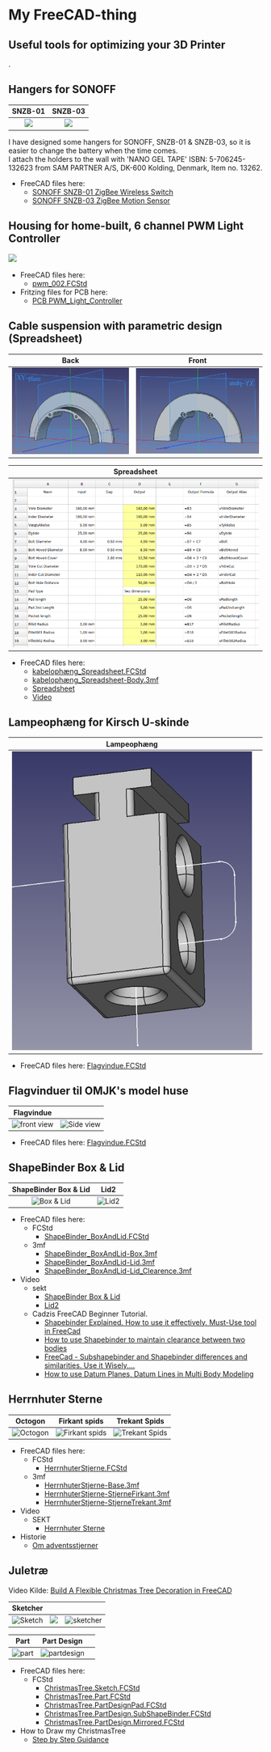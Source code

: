 # My FreeCAD-thing

## Useful tools for optimizing your 3D Printer

. 

## Hangers for SONOFF

|SNZB-01|SNZB-03|
|:---:|:---:|
|![](./SNZB-01/Images/Skærmbillede%20fra%202023-10-31%2019-50-20.png)|![](./SNZB-03/Images/Skærmbillede%20fra%202023-10-31%2019-51-42.png)|

I have designed some hangers for SONOFF, SNZB-01 & SNZB-03, so it is easier to change the battery when the time comes.  
I attach the holders to the wall with 'NANO GEL TAPE' ISBN: 5-706245-132623 from SAM PARTNER A/S, DK-600 Kolding, Denmark, Item no. 13262.

* FreeCAD files here:
  * [SONOFF SNZB-01 ZigBee Wireless Switch](./SNZB-01/)
  * [SONOFF SNZB-03 ZigBee Motion Sensor](./SNZB-03/)

## Housing for home-built, 6 channel PWM Light Controller

![](./PWM_Light_Controller/Images/Skærmbillede%20fra%202022-10-19%2022-08-58.png)

* FreeCAD files here:
  * [pwm_002.FCStd](./PWM_Light_Controller/pwm_002.FCStd)
* Fritzing files for PCB here:
  * [PCB PWM_Light_Controller](https://github.com/sekt1953/Fritzing/tree/main/My_PCB/PWM_Light_Controller/)

## Cable suspension with parametric design (Spreadsheet)

|Back|Front|
|:---:|:---:|
|![Back](./Kabelophæng/Images/Skærmbillede%20fra%202023-11-26%2013-38-42.png)|![Front](./Kabelophæng/Images/Skærmbillede%20fra%202023-11-26%2013-39-10.png)|

|Spreadsheet|
|:---:|
|![sheet](./Kabelophæng/Images/Skærmbillede%20fra%202023-11-26%2015-26-19.png)

* FreeCAD files here:
  * [kabelophæng_Spreadsheet.FCStd](./Kabelophæng/kabelophæng_Spreadsheet_002.FCStd)
  * [kabelophæng_Spreadsheet-Body.3mf](./Kabelophæng/kabelophæng_Spreadsheet_002-Body.3mf)
  * [Spreadsheet](./Kabelophæng/kabelophæng_Spreadsheet_002.csv)
  * [Video](https://drive.google.com/drive/folders/1B0Qy-atrx_PQ4rntr0w2ogZp1AQuEfq7)

## Lampeophæng for Kirsch U-skinde

|Lampeophæng||
|:---:|:---:|
|![view](./Lampeophæng/Images/Skærmbillede%20fra%202023-11-27%2015-15-26.png)||

* FreeCAD files here: [Flagvindue.FCStd](./Lampeophæng/Lampeophaeng.FCStd)


## Flagvinduer til OMJK's model huse

|Flagvindue||
|:---:|:---:|
|![front view](./Flagvindue/Images/Skærmbillede%20fra%202023-11-08%2015-09-18.png)|![Side view](./Flagvindue/Images/Skærmbillede%20fra%202023-11-08%2015-13-45.png)|

* FreeCAD files here: [Flagvindue.FCStd](./Flagvindue/Flagvindue.FCStd)

## ShapeBinder Box & Lid

|ShapeBinder Box & Lid|Lid2|
|:---:|:---:|
|![Box & Lid](./ShapeBinder/Images/Skærmbillede%20fra%202023-12-03%2016-08-32.png)|![Lid2](./ShapeBinder/Images/Skærmbillede%20fra%202023-12-03%2017-34-11.png)|

* FreeCAD files here:
  * FCStd
    * [ShapeBinder_BoxAndLid.FCStd](./ShapeBinder/ShapeBinder_BoxAndLid.FCStd)
  * 3mf
    * [ShapeBinder_BoxAndLid-Box.3mf](./ShapeBinder/ShapeBinder_BoxAndLid-Box.3mf)
    * [ShapeBinder_BoxAndLid-Lid.3mf](./ShapeBinder/ShapeBinder_BoxAndLid-Lid.3mf)
    * [ShapeBinder_BoxAndLid-Lid_Clearence.3mf](./ShapeBinder/ShapeBinder_BoxAndLid-Lid_Clearence.3mf)
* Video
  * sekt
    * [ShapeBinder Box & Lid](https://drive.google.com/file/d/1IJ5xImBLSEjFY-bU8gOTEWTWBXVP2fwC/view?usp=drive_link)
    * [Lid2](https://drive.google.com/file/d/1rb-1IxWUfPNLqG8V89-fgO67qp4H94P-/view?usp=drive_link)
  * Cadzis FreeCAD Beginner Tutorial.
    * [Shapebinder Explained. How to use it effectively. Must-Use tool in FreeCad](https://youtu.be/pDUWuVG13rI)
    * [How to use Shapebinder to maintain clearance between two bodies](https://youtu.be/ZIAvb7o4Z80)
    * [FreeCad - Subshapebinder and Shapebinder differences and similarities. Use it Wisely....](https://youtu.be/0YVSNauW_Ro)
    * [How to use Datum Planes, Datum Lines in Multi Body Modeling](https://youtu.be/XOkPpmZc7es)

## Herrnhuter Sterne

|Octogon|Firkant spids|Trekant Spids|
|:---:|:---:|:---:|
|![Octogon](./HerrnhuterStjerne/Images/Skærmbillede%20fra%202023-12-04%2020-44-48.png)|![Firkant spids](./HerrnhuterStjerne/Images/Skærmbillede%20fra%202023-12-04%2020-56-02.png)|![Trekant Spids](./HerrnhuterStjerne/Images/Skærmbillede%20fra%202023-12-04%2020-55-43.png)|

* FreeCAD files here:
  * FCStd
    * [HerrnhuterStjerne.FCStd](./HerrnhuterStjerne/HerrnhuterStjerne.FCStd)
  * 3mf
    * [HerrnhuterStjerne-Base.3mf](./HerrnhuterStjerne/HerrnhuterStjerne-Base.3mf)
    * [HerrnhuterStjerne-StjerneFirkant.3mf](./HerrnhuterStjerne/HerrnhuterStjerne-StjerneFirkant.3mf)
    * [HerrnhuterStjerne-StjerneTrekant.3mf](./HerrnhuterStjerne/HerrnhuterStjerne-StjerneTrekant.3mf)
* Video
  * SEKT
    * [Herrnhuter Sterne](https://drive.google.com/file/d/11t6i5ICQ9I6pCZdTFd_NrP_ysMxAaNRn/view?usp=drive_link)
* Historie
  * [Om adventsstjerner](https://adventsstjerner.dk/om-adventsstjerner/)

## Juletræ

Video Kilde: [Build A Flexible Christmas Tree Decoration in FreeCAD](https://youtu.be/QQ1Ci-dyqz0)

|Sketcher|||
|:---:|:---:|:---:|
|![Sketch](./ChristmasTree/Images/Skærmbillede%20fra%202023-12-15%2021-07-07.png)|![](./ChristmasTree/Images/Skærmbillede%20fra%202023-12-15%2023-43-47.png) |![sketcher](./ChristmasTree/Images/Skærmbillede%20fra%202023-12-15%2021-01-40.png)|

|Part|Part Design||
|:---:|:---:|:---:|
![part](./ChristmasTree/Images/Skærmbillede%20fra%202023-12-15%2022-36-46.png)|![partdesign](./ChristmasTree/Images/Skærmbillede%20fra%202023-12-15%2022-45-26.png)


* FreeCAD files here:
  * FCStd
    * [ChristmasTree.Sketch.FCStd](./ChristmasTree/ChristmasTree.Sketch.FCStd)
    * [ChristmasTree.Part.FCStd](./ChristmasTree/ChristmasTree.Part.FCStd)
    * [ChristmasTree.PartDesignPad.FCStd](./ChristmasTree/ChristmasTree.PartDesign.Pad.FCStd)
    * [ChristmasTree.PartDesign.SubShapeBinder.FCStd](./ChristmasTree/ChristmasTree.PartDesign.SubShapeBinder.FCStd)
    * [ChristmasTree.PartDesign.Mirrored.FCStd](./ChristmasTree/ChristmasTree.PartDesign.Mirrored.FCStd)
* How to Draw my ChristmasTree
  * [Step by Step Guidance](./ChristmasTree/ChristmasTree_Step_by_%20Step_Guidance.md)